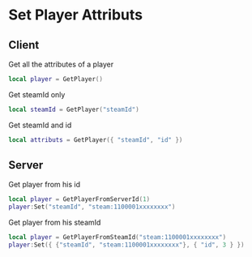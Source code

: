 # Set Player Attributs

## Client

Get all the attributes of a player
```lua
local player = GetPlayer()
```

Get steamId only
```lua
local steamId = GetPlayer("steamId")
```

Get steamId and id
```lua
local attributs = GetPlayer({ "steamId", "id" })
```

## Server

Get player from his id
```lua
local player = GetPlayerFromServerId(1)
player:Set("steamId", "steam:1100001xxxxxxxx")
```

Get player from his steamId
```lua
local player = GetPlayerFromSteamId("steam:1100001xxxxxxxx")
player:Set({ {"steamId", "steam:1100001xxxxxxxx"}, { "id", 3 } })
```
